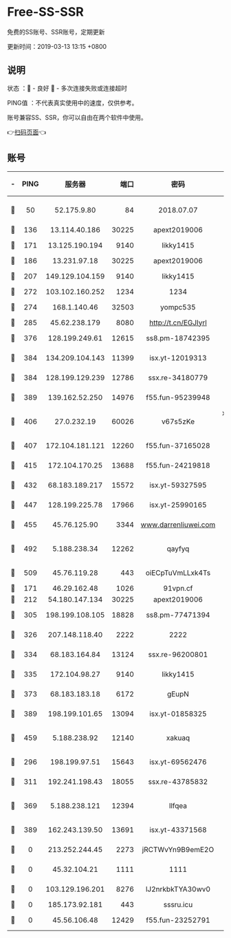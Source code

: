 # Free-SS-SSR

免费的SS账号、SSR账号，定期更新

更新时间：2019-03-13 13:15 +0800

## 说明

状态     ：🙂 - 良好 🙁 - 多次连接失败或连接超时

PING值   ：不代表真实使用中的速度，仅供参考。

账号兼容SS、SSR，你可以自由在两个软件中使用。

👉[扫码页面](https://liesauer.github.io/Free-SS-SSR/)👈

## 账号

|-|PING|服务器|端口|密码|加密方式|区域|
|:----:|:----:|:-----:|-----:|:----:|:----:|:----:|
|🙂|50|52.175.9.80|84|2018.07.07|chacha20-ietf-poly1305|HK|
|🙂|136|13.114.40.186|30225|apext2019006|chacha20|JP|
|🙂|171|13.125.190.194|9140|likky1415|aes-256-cfb|KR|
|🙂|186|13.231.97.18|30225|apext2019006|chacha20|JP|
|🙂|207|149.129.104.159|9140|likky1415|aes-256-cfb|HK|
|🙂|272|103.102.160.252|1234|1234|rc4-md5|JP|
|🙂|274|168.1.140.46|32503|yompc535|aes-256-cfb|AU|
|🙂|285|45.62.238.179|8080|http://t.cn/EGJIyrl|rc4-md5|CA|
|🙂|376|128.199.249.61|12615|ss8.pm-18742395|aes-256-cfb|SG|
|🙂|384|134.209.104.143|11399|isx.yt-12019313|aes-256-cfb|SG|
|🙂|384|128.199.129.239|12786|ssx.re-34180779|aes-256-cfb|SG|
|🙂|389|139.162.52.250|14976|f55.fun-95239948|aes-256-cfb|SG|
|🙂|406|27.0.232.19|60026|v67s5zKe|xchacha20-ietf-poly1305|HK|
|🙂|407|172.104.181.121|12260|f55.fun-37165028|aes-256-cfb|SG|
|🙂|415|172.104.170.25|13688|f55.fun-24219818|aes-256-cfb|SG|
|🙂|432|68.183.189.217|15572|isx.yt-59327595|aes-256-cfb|SG|
|🙂|447|128.199.225.78|17966|isx.yt-25990165|aes-256-cfb|SG|
|🙂|455|45.76.125.90|3344|www.darrenliuwei.com|aes-256-cfb|AU|
|🙂|492|5.188.238.34|12262|qayfyq|chacha20-ietf-poly1305|BR|
|🙂|509|45.76.119.28|443|oiECpTuVmLLxk4Ts|aes-256-cfb|AU|
|🙂|171|46.29.162.48|1026|91vpn.cf|rc4-md5|RU|
|🙂|212|54.180.147.134|30225|apext2019006|chacha20|KR|
|🙂|305|198.199.108.105|18828|ss8.pm-77471394|aes-256-cfb|US|
|🙂|326|207.148.118.40|2222|2222|aes-256-cfb|SG|
|🙂|334|68.183.164.84|13124|ssx.re-96200801|aes-256-cfb|US|
|🙂|335|172.104.98.27|9140|likky1415|aes-256-cfb|JP|
|🙂|373|68.183.183.18|6172|gEupN|aes-256-cfb|SG|
|🙂|389|198.199.101.65|13094|isx.yt-01858325|aes-256-cfb|US|
|🙂|459|5.188.238.92|12140|xakuaq|chacha20-ietf-poly1305|BR|
|🙁|296|198.199.97.51|15643|isx.yt-69562476|aes-256-cfb|US|
|🙁|311|192.241.198.43|18055|ssx.re-43785832|aes-256-cfb|US|
|🙁|369|5.188.238.121|12394|llfqea|chacha20-ietf-poly1305|BR|
|🙁|389|162.243.139.50|13691|isx.yt-43371568|aes-256-cfb|US|
|🙁|0|213.252.244.45|2273|jRCTWvYn9B9emE2O|aes-256-cfb|LT|
|🙁|0|45.32.104.21|1111|1111|aes-256-cfb|SG|
|🙁|0|103.129.196.201|8276|lJ2nrkbkTYA30wv0|aes-256-cfb|US|
|🙁|0|185.173.92.181|443|sssru.icu|rc4-md5|RU|
|🙁|0|45.56.106.48|12429|f55.fun-23252791|aes-256-cfb|US|
